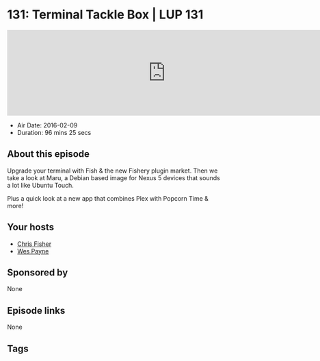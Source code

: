 # 131: Terminal Tackle Box | LUP 131

<iframe src="https://player.fireside.fm/v2/RUkczH-V+Qm3PU6YY?theme=dark" width="740" height="200" frameborder="0" scrolling="no"></iframe>

* Air Date: 2016-02-09
* Duration: 96 mins 25 secs

## About this episode

Upgrade your terminal with Fish & the new Fishery plugin market. Then we take a look at Maru, a Debian based image for Nexus 5 devices that sounds a lot like Ubuntu Touch.

Plus a quick look at a new app that combines Plex with Popcorn Time & more!

## Your hosts
* [Chris Fisher](https://linuxunplugged.com/hosts/chrislas)
* [Wes Payne](https://linuxunplugged.com/hosts/wes)

## Sponsored by

None



## Episode links

None



## Tags

